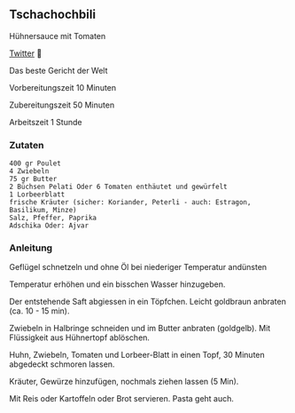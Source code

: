 ## Tschachochbili

Hühnersauce mit Tomaten

[Twitter](https://twitter.com/BergerWthur/status/1484957168310923277) :thread:

Das beste Gericht der Welt

Vorbereitungszeit 10 Minuten	

Zubereitungszeit 50 Minuten	

Arbeitszeit 1 Stunde	

### Zutaten

    400 gr Poulet
    4 Zwiebeln
    75 gr Butter
    2 Büchsen Pelati Oder 6 Tomaten enthäutet und gewürfelt
    1 Lorbeerblatt
    frische Kräuter (sicher: Koriander, Peterli - auch: Estragon, Basilikum, Minze)
    Salz, Pfeffer, Paprika
    Adschika Oder: Ajvar

### Anleitung

Geflügel schnetzeln und ohne Öl bei niederiger Temperatur andünsten

Temperatur erhöhen und ein bisschen Wasser hinzugeben. 

Der entstehende Saft abgiessen in ein Töpfchen. Leicht goldbraun anbraten (ca. 10 - 15 min).

Zwiebeln in Halbringe schneiden und im Butter anbraten (goldgelb). Mit Flüssigkeit aus Hühnertopf ablöschen.

Huhn, Zwiebeln, Tomaten und Lorbeer-Blatt in einen Topf, 30 Minuten abgedeckt schmoren lassen.

Kräuter, Gewürze hinzufügen, nochmals ziehen lassen (5 Min).

Mit Reis oder Kartoffeln oder Brot servieren. Pasta geht auch.

